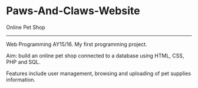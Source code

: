 # Paws-And-Claws-Website

Online Pet Shop

---

Web Programming AY15/16. My first programming project.

Aim: build an online pet shop connected to a database using HTML, CSS, PHP and SQL.

Features include user management, browsing and uploading of pet supplies information.

